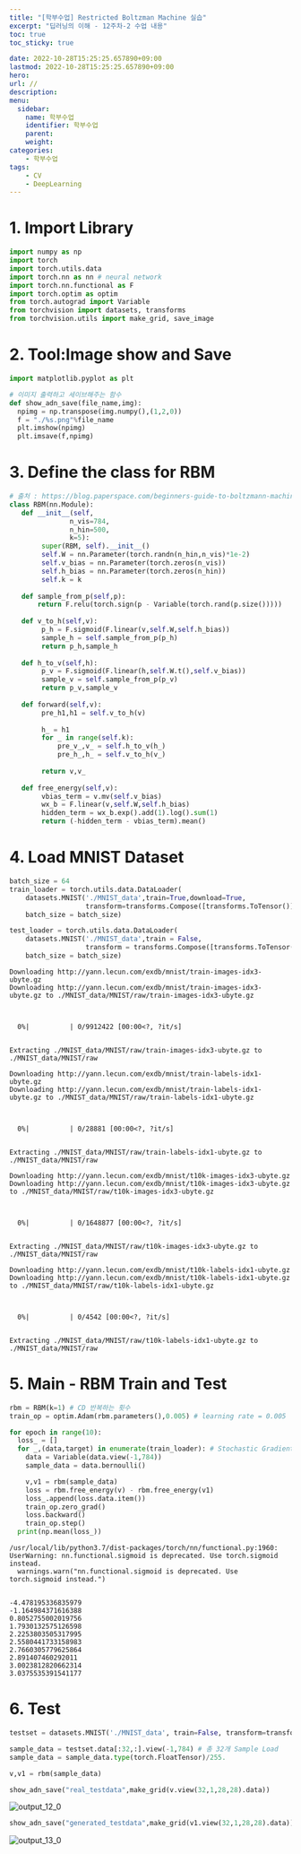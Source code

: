 ```yaml
---
title: "[학부수업] Restricted Boltzman Machine 실습"
excerpt: "딥러닝의 이해 - 12주차-2 수업 내용"
toc: true
toc_sticky: true

date: 2022-10-28T15:25:25.657890+09:00
lastmod: 2022-10-28T15:25:25.657890+09:00
hero: 
url: //
description: 
menu:
  sidebar:
    name: 학부수업
    identifier: 학부수업
    parent: 
    weight: 
categories:
    - 학부수업
tags:
    - CV
    - DeepLearning
---
```

# 1. Import Library


```python
import numpy as np
import torch
import torch.utils.data
import torch.nn as nn # neural network
import torch.nn.functional as F
import torch.optim as optim
from torch.autograd import Variable
from torchvision import datasets, transforms
from torchvision.utils import make_grid, save_image
```

# 2. Tool:Image show and Save


```python
import matplotlib.pyplot as plt

# 이미지 출력하고 세이브해주는 함수
def show_adn_save(file_name,img):
  npimg = np.transpose(img.numpy(),(1,2,0))
  f = "./%s.png"%file_name
  plt.imshow(npimg)
  plt.imsave(f,npimg)
```

# 3. Define the class for RBM


```python
# 출처 : https://blog.paperspace.com/beginners-guide-to-boltzmann-machines-pytorch/
class RBM(nn.Module):
   def __init__(self,
               n_vis=784,
               n_hin=500,
               k=5):
        super(RBM, self).__init__()
        self.W = nn.Parameter(torch.randn(n_hin,n_vis)*1e-2)
        self.v_bias = nn.Parameter(torch.zeros(n_vis))
        self.h_bias = nn.Parameter(torch.zeros(n_hin))
        self.k = k
    
   def sample_from_p(self,p):
       return F.relu(torch.sign(p - Variable(torch.rand(p.size()))))
    
   def v_to_h(self,v):
        p_h = F.sigmoid(F.linear(v,self.W,self.h_bias))
        sample_h = self.sample_from_p(p_h)
        return p_h,sample_h
    
   def h_to_v(self,h):
        p_v = F.sigmoid(F.linear(h,self.W.t(),self.v_bias))
        sample_v = self.sample_from_p(p_v)
        return p_v,sample_v
        
   def forward(self,v):
        pre_h1,h1 = self.v_to_h(v)
        
        h_ = h1
        for _ in range(self.k):
            pre_v_,v_ = self.h_to_v(h_)
            pre_h_,h_ = self.v_to_h(v_)
        
        return v,v_
    
   def free_energy(self,v):
        vbias_term = v.mv(self.v_bias)
        wx_b = F.linear(v,self.W,self.h_bias)
        hidden_term = wx_b.exp().add(1).log().sum(1)
        return (-hidden_term - vbias_term).mean()


```

# 4. Load MNIST Dataset


```python
batch_size = 64
train_loader = torch.utils.data.DataLoader(
    datasets.MNIST('./MNIST_data',train=True,download=True,
                   transform=transforms.Compose([transforms.ToTensor()])),
    batch_size = batch_size)

test_loader = torch.utils.data.DataLoader(
    datasets.MNIST('./MNIST_data',train = False,
                   transform = transforms.Compose([transforms.ToTensor()])),
    batch_size = batch_size)
```

    Downloading http://yann.lecun.com/exdb/mnist/train-images-idx3-ubyte.gz
    Downloading http://yann.lecun.com/exdb/mnist/train-images-idx3-ubyte.gz to ./MNIST_data/MNIST/raw/train-images-idx3-ubyte.gz
    


      0%|          | 0/9912422 [00:00<?, ?it/s]


    Extracting ./MNIST_data/MNIST/raw/train-images-idx3-ubyte.gz to ./MNIST_data/MNIST/raw
    
    Downloading http://yann.lecun.com/exdb/mnist/train-labels-idx1-ubyte.gz
    Downloading http://yann.lecun.com/exdb/mnist/train-labels-idx1-ubyte.gz to ./MNIST_data/MNIST/raw/train-labels-idx1-ubyte.gz
    


      0%|          | 0/28881 [00:00<?, ?it/s]


    Extracting ./MNIST_data/MNIST/raw/train-labels-idx1-ubyte.gz to ./MNIST_data/MNIST/raw
    
    Downloading http://yann.lecun.com/exdb/mnist/t10k-images-idx3-ubyte.gz
    Downloading http://yann.lecun.com/exdb/mnist/t10k-images-idx3-ubyte.gz to ./MNIST_data/MNIST/raw/t10k-images-idx3-ubyte.gz
    


      0%|          | 0/1648877 [00:00<?, ?it/s]


    Extracting ./MNIST_data/MNIST/raw/t10k-images-idx3-ubyte.gz to ./MNIST_data/MNIST/raw
    
    Downloading http://yann.lecun.com/exdb/mnist/t10k-labels-idx1-ubyte.gz
    Downloading http://yann.lecun.com/exdb/mnist/t10k-labels-idx1-ubyte.gz to ./MNIST_data/MNIST/raw/t10k-labels-idx1-ubyte.gz
    


      0%|          | 0/4542 [00:00<?, ?it/s]


    Extracting ./MNIST_data/MNIST/raw/t10k-labels-idx1-ubyte.gz to ./MNIST_data/MNIST/raw
    
    

# 5. Main - RBM Train and Test


```python
rbm = RBM(k=1) # CD 반복하는 횟수
train_op = optim.Adam(rbm.parameters(),0.005) # learning rate = 0.005

for epoch in range(10):
  loss_ = []
  for _,(data,target) in enumerate(train_loader): # Stochastic Gradient Descent
    data = Variable(data.view(-1,784))
    sample_data = data.bernoulli()

    v,v1 = rbm(sample_data)
    loss = rbm.free_energy(v) - rbm.free_energy(v1)
    loss_.append(loss.data.item())
    train_op.zero_grad()
    loss.backward()
    train_op.step()
  print(np.mean(loss_))
```

    /usr/local/lib/python3.7/dist-packages/torch/nn/functional.py:1960: UserWarning: nn.functional.sigmoid is deprecated. Use torch.sigmoid instead.
      warnings.warn("nn.functional.sigmoid is deprecated. Use torch.sigmoid instead.")
    

    -4.478195336835979
    -1.164984371616388
    0.8052755002019756
    1.7930132575126598
    2.2253803505317995
    2.5580441733158983
    2.7660305779625864
    2.891407460292011
    3.0023812820662314
    3.0375535391541177
    

# 6. Test


```python
testset = datasets.MNIST('./MNIST_data', train=False, transform=transforms.Compose([transforms.ToTensor()]))

sample_data = testset.data[:32,:].view(-1,784) # 총 32개 Sample Load
sample_data = sample_data.type(torch.FloatTensor)/255.

v,v1 = rbm(sample_data)
```


```python
show_adn_save("real_testdata",make_grid(v.view(32,1,28,28).data))
```


    
![output_12_0](https://user-images.githubusercontent.com/107748183/203196562-5913db39-e187-4b66-bac2-a3027af1cb71.png)
    



```python
show_adn_save("generated_testdata",make_grid(v1.view(32,1,28,28).data))
```
    


![output_13_0](https://user-images.githubusercontent.com/107748183/203196565-0c30a0cc-dd1d-4c05-966b-ad8562692985.png)
